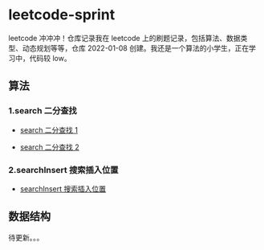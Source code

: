 # leetcode-sprint

leetcode 冲冲冲！仓库记录我在 leetcode 上的刷题记录，包括算法、数据类型、动态规划等等，仓库 2022-01-08 创建。我还是一个算法的小学生，正在学习中，代码较 low。

## 算法

### 1.search 二分查找

- [search 二分查找 1](https://github.com/Tyh2001/leetcode-sprint/blob/master/algorithm/1.search/demo1.js)

- [search 二分查找 2](https://github.com/Tyh2001/leetcode-sprint/blob/master/algorithm/1.search/demo2.js)

### 2.searchInsert 搜索插入位置

- [searchInsert 搜索插入位置](https://github.com/Tyh2001/leetcode-sprint/blob/master/2.algorithm/searchInsert/demo1.js)

## 数据结构

待更新。。。
